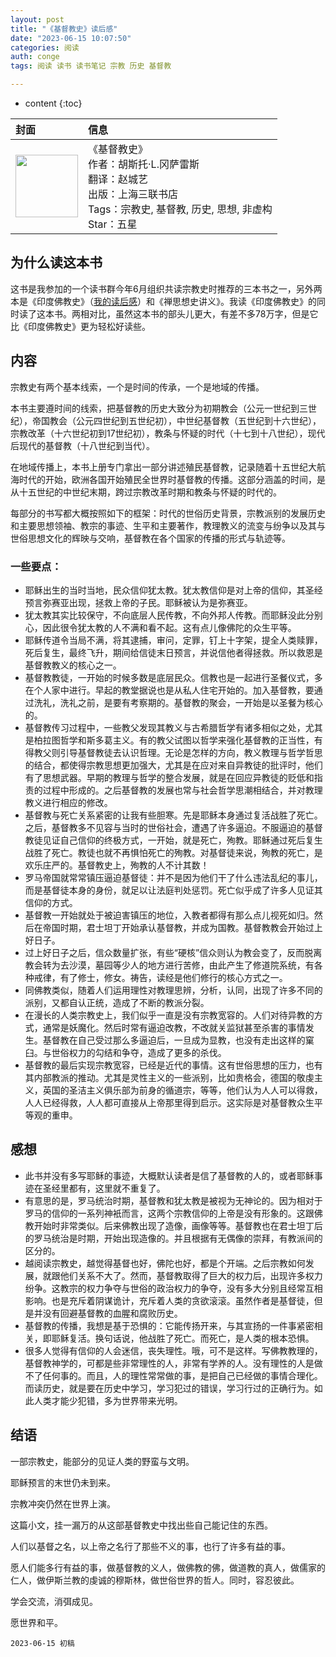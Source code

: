 ```yaml
---
layout: post
title: "《基督教史》读后感"
date: "2023-06-15 10:07:50"
categories: 阅读
auth: conge
tags: 阅读 读书 读书笔记 宗教 历史 基督教

---
```

* content
{:toc}

|封面|信息|
|:----|:----|
|<img src="https://img2.doubanio.com/view/subject/s/public/s29346733.jpg " width="100" /> |《基督教史》<br>作者：胡斯托·L.冈萨雷斯 <br>翻译：赵城艺<br>出版：上海三联书店 <br>Tags：宗教史, 基督教, 历史, 思想, 非虚构<br>Star：五星|

## 为什么读这本书

这书是我参加的一个读书群今年6月组织共读宗教史时推荐的三本书之一，另外两本是《印度佛教史》（[我的读后感](https://conge.livingwithfcs.org/2023/06/14/indian-buddhism/)）和《禅思想史讲义》。我读《印度佛教史》的同时读了这本书。两相对比，虽然这本书的部头儿更大，有差不多78万字，但是它比《印度佛教史》更为轻松好读些。





## 内容

宗教史有两个基本线索，一个是时间的传承，一个是地域的传播。

本书主要遵时间的线索，把基督教的历史大致分为初期教会（公元一世纪到三世纪），帝国教会（公元四世纪到五世纪初），中世纪基督教（五世纪到十六世纪），宗教改革（十六世纪初到17世纪初），教条与怀疑的时代（十七到十八世纪），现代后现代的基督教（十八世纪到当代）。

在地域传播上，本书上册专门拿出一部分讲述殖民基督教，记录随着十五世纪大航海时代的开始，欧洲各国开始殖民全世界时基督教的传播。这部分涵盖的时间，是从十五世纪的中世纪末期，跨过宗教改革时期和教条与怀疑的时代的。

每部分的书写都大概按照如下的框架：时代的世俗历史背景，宗教派别的发展历史和主要思想领袖、教宗的事迹、生平和主要著作，教理教义的流变与纷争以及其与世俗思想文化的辉映与交响，基督教在各个国家的传播的形式与轨迹等。

### 一些要点：

* 耶稣出生的当时当地，民众信仰犹太教。犹太教信仰是对上帝的信仰，其圣经预言弥赛亚出现，拯救上帝的子民。耶稣被认为是弥赛亚。
* 犹太教其实比较保守，不向底层人民传教，不向外邦人传教。而耶稣没此分别心，因此很令犹太教的人不满和看不起。这有点儿像佛陀的众生平等。
* 耶稣传道令当局不满，将其逮捕，审问，定罪，钉上十字架，提全人类赎罪，死后复生，最终飞升，期间给信徒末日预言，并说信他者得拯救。所以救恩是基督教教义的核心之一。
* 基督教教徒，一开始的时候多数是底层民众。信教也是一起进行圣餐仪式，多在个人家中进行。早起的教堂据说也是从私人住宅开始的。加入基督教，要通过洗礼，洗礼之前，是要有考察期的。基督教的聚会，一开始是以圣餐为核心的。
* 基督教传习过程中，一些教父发现其教义与古希腊哲学有诸多相似之处，尤其是柏拉图哲学和斯多葛主义。有的教父试图以哲学来强化基督教的正当性，有得教父则引导基督教徒去认识哲理。无论是怎样的方向，教义教理与哲学哲思的结合，都使得宗教思想更加强大，尤其是在应对来自异教徒的批评时，他们有了思想武器。早期的教理与哲学的整合发展，就是在回应异教徒的贬低和指责的过程中形成的。之后基督教的发展也常与社会哲学思潮相结合，并对教理教义进行相应的修改。
* 基督教与死亡关系紧密的让我有些胆寒。先是耶稣本身通过复活战胜了死亡。之后，基督教多不见容与当时的世俗社会，遭遇了许多逼迫。不服逼迫的基督教徒见证自己信仰的终极方式，一开始，就是死亡，殉教。耶稣通过死后复生战胜了死亡。教徒也就不再惧怕死亡的殉教。对基督徒来说，殉教的死亡，是欢乐庄严的。基督教史上，殉教的人不计其数！
* 罗马帝国就常常镇压逼迫基督徒：并不是因为他们干了什么违法乱纪的事儿，而是基督徒本身的身份，就足以让法庭判处惩罚。死亡似乎成了许多人见证其信仰的方式。
* 基督教一开始就处于被迫害镇压的地位，入教者都得有那么点儿视死如归。然后在帝国时期，君士坦丁开始承认基督教，并成为国教。基督教教会开始过上好日子。
* 过上好日子之后，信众数量扩张，有些“硬核”信众则认为教会变了，反而脱离教会转为去沙漠，墓园等少人的地方进行苦修，由此产生了修道院系统，有各种戒律，有了修士，修女。祷告，读经是他们修行的核心方式之一。
* 同佛教类似，随着人们运用理性对教理思辨，分析，认同，出现了许多不同的派别，又都自认正统，造成了不断的教派分裂。
* 在漫长的人类宗教史上，我们似乎一直是没有宗教宽容的。人们对待异教的方式，通常是妖魔化。然后时常有逼迫改教，不改就关监狱甚至杀害的事情发生。基督教在自己受过那么多逼迫后，一旦成为显教，也没有走出这样的窠臼。与世俗权力的勾结和争夺，造成了更多的杀伐。
* 基督教的最后实现宗教宽容，已经是近代的事情。这有世俗思想的压力，也有其内部教派的推动。尤其是灵性主义的一些派别，比如贵格会，德国的敬虔主义，英国的圣洁主义俱乐部为前身的循道宗，等等，他们认为人人可以得救，人人已经得救，人人都可直接从上帝那里得到启示。这实际是对基督教众生平等观的重申。

## 感想

* 此书并没有多写耶稣的事迹，大概默认读者是信了基督教的人的，或者耶稣事迹在圣经里都有，这里就不重复了。
* 有意思的是，罗马统治时期，基督教和犹太教是被视为无神论的。因为相对于罗马的信仰的一系列神衹而言，这两个宗教信仰的上帝是没有形象的。这跟佛教开始时非常类似。后来佛教出现了造像，画像等等。基督教也在君士坦丁后的罗马统治是时期，开始出现造像的。并且根据有无偶像的崇拜，有教派间的区分的。
* 越阅读宗教史，越觉得基督也好，佛陀也好，都是个开端。之后宗教如何发展，就跟他们关系不大了。然而，基督教取得了巨大的权力后，出现许多权力纷争。这教宗的权力争夺与世俗的政治权力的争夺，没有多大分别且经常互相影响。也是充斥着阴谋诡计，充斥着人类的贪欲滚滚。虽然作者是基督徒，但是并没有回避基督教的血腥和腐败历史。
* 基督教的传播，我想是基于恐惧的：它能传扬开来，与其宣扬的一件事紧密相关，即耶稣复活。换句话说，他战胜了死亡。而死亡，是人类的根本恐惧。
* 很多人觉得有信仰的人会迷信，丧失理性。哦，可不是这样。写佛教教理的，基督教神学的，可都是些非常理性的人，非常有学养的人。没有理性的人是做不了任何事的。而且，人的理性常常做的事，是把自己已经做的事情合理化。而读历史，就是要在历史中学习，学习犯过的错误，学习行过的正确行为。如此人类才能少犯错，多为世界带来光明。

## 结语

一部宗教史，能部分的见证人类的野蛮与文明。

耶稣预言的末世仍未到来。

宗教冲突仍然在世界上演。

这篇小文，挂一漏万的从这部基督教史中找出些自己能记住的东西。

人们以基督之名，以上帝之名行了那些不义的事，也行了许多有益的事。

愿人们能多行有益的事，做基督教的义人，做佛教的佛，做道教的真人，做儒家的仁人，做伊斯兰教的虔诚的穆斯林，做世俗世界的哲人。同时，容忍彼此。

学会交流，消弭成见。

愿世界和平。

```
2023-06-15 初稿
```
